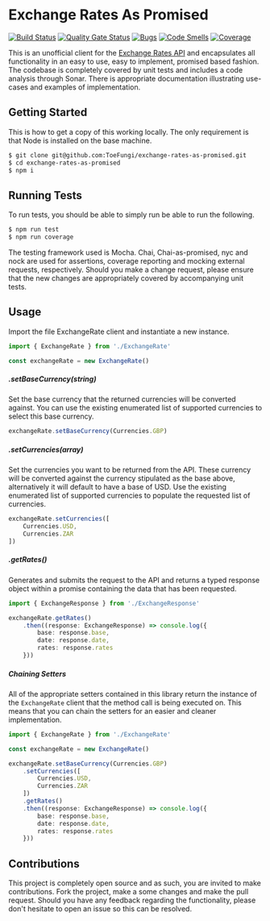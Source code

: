 # Exchange Rates As Promised
[![Build Status](https://travis-ci.org/ToeFungi/exchange-rates-as-promised.svg?branch=master)](https://travis-ci.org/ToeFungi/exchange-rates-as-promised)
[![Quality Gate Status](https://sonarcloud.io/api/project_badges/measure?project=exchange-rates-as-promised&metric=alert_status)](https://sonarcloud.io/dashboard?id=exchange-rates-as-promised)
[![Bugs](https://sonarcloud.io/api/project_badges/measure?project=exchange-rates-as-promised&metric=bugs)](https://sonarcloud.io/dashboard?id=exchange-rates-as-promised)
[![Code Smells](https://sonarcloud.io/api/project_badges/measure?project=exchange-rates-as-promised&metric=code_smells)](https://sonarcloud.io/dashboard?id=exchange-rates-as-promised)
[![Coverage](https://sonarcloud.io/api/project_badges/measure?project=exchange-rates-as-promised&metric=coverage)](https://sonarcloud.io/dashboard?id=exchange-rates-as-promised)

This is an unofficial client for the [Exchange Rates API](https://exchangeratesapi.io/) and encapsulates all 
functionality in an easy to use, easy to implement, promised based fashion. The codebase is completely covered by unit
tests and includes a code analysis through Sonar. There is appropriate documentation illustrating use-cases and examples
of implementation.

## Getting Started
This is how to get a copy of this working locally. The only requirement is that Node is installed on the base machine.
```bash
$ git clone git@github.com:ToeFungi/exchange-rates-as-promised.git
$ cd exchange-rates-as-promised
$ npm i
```

## Running Tests
To run tests, you should be able to simply run be able to run the following.
```bash
$ npm run test
$ npm run coverage
```

The testing framework used is Mocha. Chai, Chai-as-promised, nyc and nock are used for assertions, coverage reporting
and mocking external requests, respectively. Should you make a change request, please ensure that the new changes are
appropriately covered by accompanying unit tests.

## Usage
Import the file ExchangeRate client and instantiate a new instance.
```typescript
import { ExchangeRate } from './ExchangeRate'

const exchangeRate = new ExchangeRate()
```

##### .setBaseCurrency(string)
Set the base currency that the returned currencies will be converted against. You can use the existing enumerated list 
of supported currencies to select this base currency.
```typescript
exchangeRate.setBaseCurrency(Currencies.GBP)
```

##### .setCurrencies(array<Currencies>) 
Set the currencies you want to be returned from the API. These currency will be converted against the currency 
stipulated as the base above, alternatively it will default to have a base of USD. Use the existing enumerated list of 
supported currencies to populate the requested list of currencies.
```typescript
exchangeRate.setCurrencies([
    Currencies.USD,
    Currencies.ZAR
])
```

##### .getRates()
Generates and submits the request to the API and returns a typed response object within a promise containing the data 
that has been requested.
```typescript
import { ExchangeResponse } from './ExchangeResponse'

exchangeRate.getRates()
    .then((response: ExchangeResponse) => console.log({
        base: response.base,
        date: response.date,
        rates: response.rates
    }))
```

##### Chaining Setters
All of the appropriate setters contained in this library return the instance of the `ExchangeRate` client that the
method call is being executed on. This means that you can chain the setters for an easier and cleaner implementation.
```typescript
import { ExchangeRate } from './ExchangeRate'

const exchangeRate = new ExchangeRate()

exchangeRate.setBaseCurrency(Currencies.GBP)
    .setCurrencies([
        Currencies.USD,
        Currencies.ZAR
    ])
    .getRates()
    .then((response: ExchangeResponse) => console.log({
        base: response.base,
        date: response.date,
        rates: response.rates
    }))
```

## Contributions
This project is completely open source and as such, you are invited to make contributions. Fork the project, make a some
changes and make the pull request. Should you have any feedback regarding the functionality, please don't hesitate to
open an issue so this can be resolved. 
